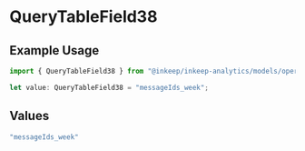 # QueryTableField38

## Example Usage

```typescript
import { QueryTableField38 } from "@inkeep/inkeep-analytics/models/operations";

let value: QueryTableField38 = "messageIds_week";
```

## Values

```typescript
"messageIds_week"
```